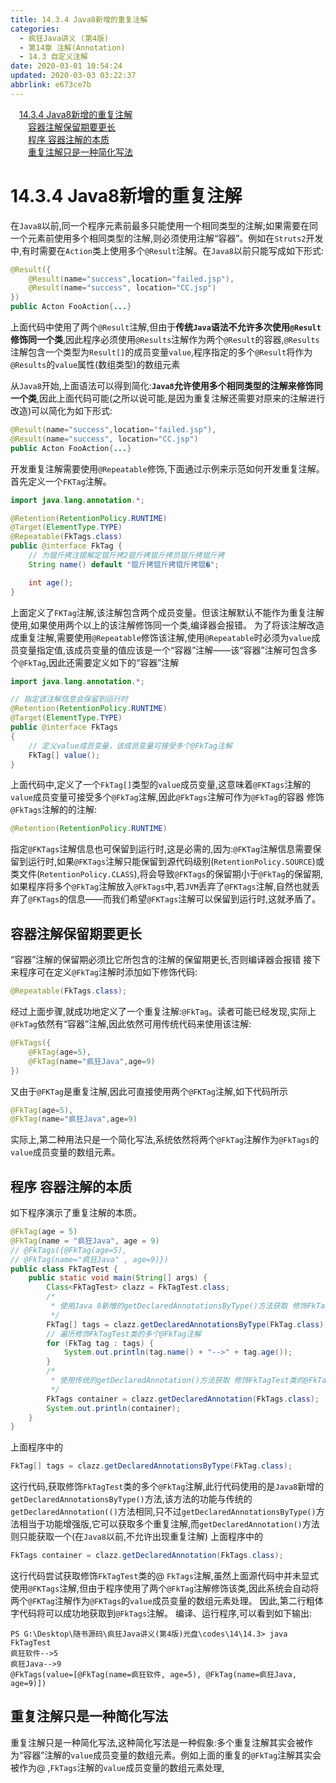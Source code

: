 ```yaml
---
title: 14.3.4 Java8新增的重复注解
categories: 
  - 疯狂Java讲义 (第4版)
  - 第14章 注解(Annotation)
  - 14.3 自定义注解
date: 2020-03-01 10:54:24
updated: 2020-03-03 03:22:37
abbrlink: e673ce7b
---
```

<div id='my_toc'><a href="/JavaReadingNotes/e673ce7b/#14-3-4-Java8新增的重复注解" class="header_1">14.3.4 Java8新增的重复注解</a>&nbsp;<br><a href="/JavaReadingNotes/e673ce7b/#容器注解保留期要更长" class="header_2">容器注解保留期要更长</a>&nbsp;<br><a href="/JavaReadingNotes/e673ce7b/#程序-容器注解的本质" class="header_2">程序 容器注解的本质</a>&nbsp;<br><a href="/JavaReadingNotes/e673ce7b/#重复注解只是一种简化写法" class="header_2">重复注解只是一种简化写法</a>&nbsp;<br></div>
<style>.header_1{margin-left: 1em;}.header_2{margin-left: 2em;}.header_3{margin-left: 3em;}.header_4{margin-left: 4em;}.header_5{margin-left: 5em;}.header_6{margin-left: 6em;}</style>
<!--more-->
<script>if (navigator.platform.search('arm')==-1){document.getElementById('my_toc').style.display = 'none';}var e,p = document.getElementsByTagName('p');while (p.length>0) {e = p[0];e.parentElement.removeChild(e);}</script>

<!--end-->
# 14.3.4 Java8新增的重复注解
在`Java8`以前,同一个程序元素前最多只能使用一个相同类型的注解;如果需要在同一个元素前使用多个相同类型的注解,则必须使用注解“容器”。例如在`Struts2`开发中,有时需要在`Action`类上使用多个`@Result`注解。在`Java8`以前只能写成如下形式:
```java
@Result({
    @Result(name="success",location="failed.jsp"),
    @Result(name="success", location="CC.jsp")
})
public Acton FooAction{...}
```
上面代码中使用了两个`@Result`注解,但由于**传统`Java`语法不允许多次使用`@Result`修饰同一个类**,因此程序必须使用`@Results`注解作为两个`@Result`的容器,`@Results`注解包含一个类型为`Result[]`的成员变量`value`,程序指定的多个`@Result`将作为`@Results`的`value`属性(数组类型)的数组元素

从`Java8`开始,上面语法可以得到简化:**`Java8`允许使用多个相同类型的注解来修饰同一个类**,因此上面代码可能(之所以说可能,是因为重复注解还需要对原来的注解进行改造)可以简化为如下形式:
```java
@Result(name="success",location="failed.jsp"),
@Result(name="success", location="CC.jsp")
public Acton FooAction{...}
```

开发重复注解需要使用`@Repeatable`修饰,下面通过示例来示范如何开发重复注解。首先定义一个`FKTag`注解。
```java
import java.lang.annotation.*;

@Retention(RetentionPolicy.RUNTIME)
@Target(ElementType.TYPE)
@Repeatable(FkTags.class)
public @interface FkTag {
    // 为锟斤拷注锟解定锟斤拷2锟斤拷锟斤拷员锟斤拷锟斤拷
    String name() default "锟斤拷锟斤拷锟斤拷锟�";

    int age();
}
```
上面定义了`FKTag`注解,该注解包含两个成员变量。但该注解默认不能作为重复注解使用,如果使用两个以上的该注解修饰同一个类,编译器会报错。
为了将该注解改造成重复注解,需要使用`@Repeatable`修饰该注解,使用`@Repeatable`时必须为`value`成员变量指定值,该成员变量的值应该是一个“容器”注解——该“容器”注解可包含多个`@FkTag`,因此还需要定义如下的“容器”注解
```java
import java.lang.annotation.*;

// 指定该注解信息会保留到运行时
@Retention(RetentionPolicy.RUNTIME)
@Target(ElementType.TYPE)
public @interface FkTags
{
    // 定义value成员变量，该成员变量可接受多个@FkTag注解
    FkTag[] value();
}
```
上面代码中,定义了一个`FkTag[]`类型的`value`成员变量,这意味着`@FKTags`注解的`value`成员变量可接受多个`@FkTag`注解,因此`@FkTags`注解可作为`@FkTag`的容器
修饰`@FkTags`注解的的注解:
```java
@Retention(RetentionPolicy.RUNTIME)
```
指定`@FKTags`注解信息也可保留到运行时,这是必需的,因为:`@FKTag`注解信息需要保留到运行时,如果`@FKTags`注解只能保留到源代码级别(`RetentionPolicy.SOURCE`)或类文件(`RetentionPolicy.CLASS`),将会导致`@FKTags`的保留期小于`@FkTag`的保留期,如果程序将多个`@FkTag`注解放入`@FkTags`中,若`JVM`丢弃了`@FKTags`注解,自然也就丢弃了`@FKTags`的信息——而我们希望`@FKTags`注解可以保留到运行时,这就矛盾了。
## 容器注解保留期要更长
“容器”注解的保留期必须比它所包含的注解的保留期更长,否则编译器会报错
接下来程序可在定义`@FkTag`注解时添加如下修饰代码:
```java
@Repeatable(FkTags.class);
```
经过上面步骤,就成功地定义了一个重复注解:`@FkTag`。读者可能已经发现,实际上`@FkTag`依然有“容器”注解,因此依然可用传统代码来使用该注解:
```java
@FkTags({
    @FkTag(age=5),
    @FkTag(name="疯狂Java",age=9)
})
```
又由于`@FKTag`是重复注解,因此可直接使用两个`@FKTag`注解,如下代码所示
```java
@FkTag(age=5),
@FkTag(name="疯狂Java",age=9)
```
实际上,第二种用法只是一个简化写法,系统依然将两个`@FkTag`注解作为`@FkTags`的`value`成员变量的数组元素。
## 程序 容器注解的本质
如下程序演示了重复注解的本质。
```java
@FkTag(age = 5)
@FkTag(name = "疯狂Java", age = 9)
// @FkTags({@FkTag(age=5),
// @FkTag(name="疯狂Java" , age=9)})
public class FkTagTest {
    public static void main(String[] args) {
        Class<FkTagTest> clazz = FkTagTest.class;
        /*
         * 使用Java 8新增的getDeclaredAnnotationsByType()方法获取 修饰FkTagTest类的多个@FkTag注解
         */
        FkTag[] tags = clazz.getDeclaredAnnotationsByType(FkTag.class);
        // 遍历修饰FkTagTest类的多个@FkTag注解
        for (FkTag tag : tags) {
            System.out.println(tag.name() + "-->" + tag.age());
        }
        /*
         * 使用传统的getDeclaredAnnotation()方法获取 修饰FkTagTest类的@FkTags注解
         */
        FkTags container = clazz.getDeclaredAnnotation(FkTags.class);
        System.out.println(container);
    }
}
```
上面程序中的
```java
FkTag[] tags = clazz.getDeclaredAnnotationsByType(FkTag.class);
```
这行代码,获取修饰`FkTagTest`类的多个`@FkTag`注解,此行代码使用的是`Java8`新增的`getDeclaredAnnotationsByType()`方法,该方法的功能与传统的`getDeclaredAnnotation(()`方法相同,只不过`getDeclaredAnnotationsByType()`方法相当于功能增强版,它可以获取多个重复注解,而`getDeclaredAnnotation()`方法则只能获取一个(在`Java8`以前,不允许出现重复注解)
上面程序中的
```java
FkTags container = clazz.getDeclaredAnnotation(FkTags.class);
```
这行代码尝试获取修饰`FkTagTest`类的@ `FkTags`注解,虽然上面源代码中并未显式使用`@FKTags`注解,但由于程序使用了两个`@FkTag`注解修饰该类,因此系统会自动将两个`@FKTag`注解作为`@FKTags`的`value`成员变量的数组元素处理。
因此,第二行粗体字代码将可以成功地获取到`@FkTags`注解。
编译、运行程序,可以看到如下输出:
```
PS G:\Desktop\随书源码\疯狂Java讲义(第4版)光盘\codes\14\14.3> java FkTagTest
疯狂软件-->5
疯狂Java-->9
@FkTags(value=[@FkTag(name=疯狂软件, age=5), @FkTag(name=疯狂Java, age=9)])
```
## 重复注解只是一种简化写法
重复注解只是一种简化写法,这种简化写法是一种假象:多个重复注解其实会被作为“容器”注解的`value`成员变量的数组元素。例如上面的重复的`@FkTag`注解其实会被作为@ ,`FkTags`注解的`value`成员变量的数组元素处理,
